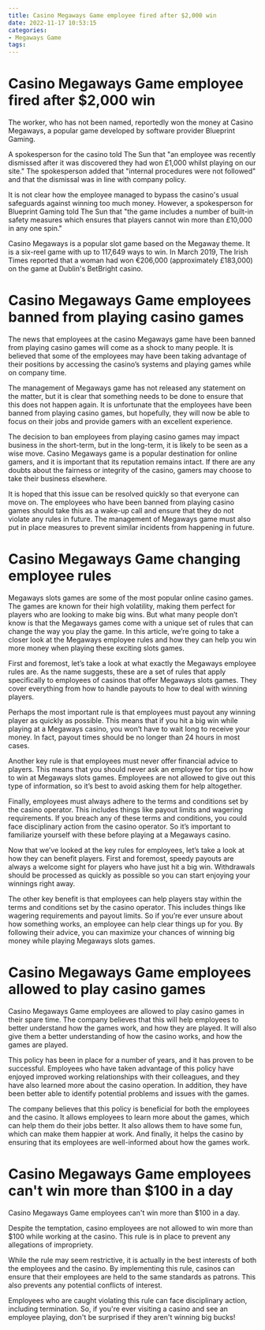 ```yaml
---
title: Casino Megaways Game employee fired after $2,000 win
date: 2022-11-17 10:53:15
categories:
- Megaways Game
tags:
---
```



#  Casino Megaways Game employee fired after $2,000 win

The worker, who has not been named, reportedly won the money at Casino Megaways, a popular game developed by software provider Blueprint Gaming.

A spokesperson for the casino told The Sun that "an employee was recently dismissed after it was discovered they had won £1,000 whilst playing on our site." The spokesperson added that "internal procedures were not followed" and that the dismissal was in line with company policy.

It is not clear how the employee managed to bypass the casino's usual safeguards against winning too much money. However, a spokesperson for Blueprint Gaming told The Sun that "the game includes a number of built-in safety measures which ensures that players cannot win more than £10,000 in any one spin."

Casino Megaways is a popular slot game based on the Megaway theme. It is a six-reel game with up to 117,649 ways to win. In March 2019, The Irish Times reported that a woman had won €206,000 (approximately £183,000) on the game at Dublin's BetBright casino.

#  Casino Megaways Game employees banned from playing casino games

The news that employees at the casino Megaways game have been banned from playing casino games will come as a shock to many people. It is believed that some of the employees may have been taking advantage of their positions by accessing the casino’s systems and playing games while on company time.

The management of Megaways game has not released any statement on the matter, but it is clear that something needs to be done to ensure that this does not happen again. It is unfortunate that the employees have been banned from playing casino games, but hopefully, they will now be able to focus on their jobs and provide gamers with an excellent experience.

The decision to ban employees from playing casino games may impact business in the short-term, but in the long-term, it is likely to be seen as a wise move. Casino Megaways game is a popular destination for online gamers, and it is important that its reputation remains intact. If there are any doubts about the fairness or integrity of the casino, gamers may choose to take their business elsewhere.

It is hoped that this issue can be resolved quickly so that everyone can move on. The employees who have been banned from playing casino games should take this as a wake-up call and ensure that they do not violate any rules in future. The management of Megaways game must also put in place measures to prevent similar incidents from happening in future.

#  Casino Megaways Game changing employee rules

Megaways slots games are some of the most popular online casino games. The games are known for their high volatility, making them perfect for players who are looking to make big wins. But what many people don’t know is that the Megaways games come with a unique set of rules that can change the way you play the game. In this article, we’re going to take a closer look at the Megaways employee rules and how they can help you win more money when playing these exciting slots games.

First and foremost, let’s take a look at what exactly the Megaways employee rules are. As the name suggests, these are a set of rules that apply specifically to employees of casinos that offer Megaways slots games. They cover everything from how to handle payouts to how to deal with winning players.

Perhaps the most important rule is that employees must payout any winning player as quickly as possible. This means that if you hit a big win while playing at a Megaways casino, you won’t have to wait long to receive your money. In fact, payout times should be no longer than 24 hours in most cases.

Another key rule is that employees must never offer financial advice to players. This means that you should never ask an employee for tips on how to win at Megaways slots games. Employees are not allowed to give out this type of information, so it’s best to avoid asking them for help altogether.

Finally, employees must always adhere to the terms and conditions set by the casino operator. This includes things like payout limits and wagering requirements. If you breach any of these terms and conditions, you could face disciplinary action from the casino operator. So it’s important to familiarize yourself with these before playing at a Megaways casino.

Now that we’ve looked at the key rules for employees, let’s take a look at how they can benefit players. First and foremost, speedy payouts are always a welcome sight for players who have just hit a big win. Withdrawals should be processed as quickly as possible so you can start enjoying your winnings right away.

The other key benefit is that employees can help players stay within the terms and conditions set by the casino operator. This includes things like wagering requirements and payout limits. So if you’re ever unsure about how something works, an employee can help clear things up for you. By following their advice, you can maximize your chances of winning big money while playing Megaways slots games.

#  Casino Megaways Game employees allowed to play casino games

Casino Megaways Game employees are allowed to play casino games in their spare time. The company believes that this will help employees to better understand how the games work, and how they are played. It will also give them a better understanding of how the casino works, and how the games are played.

This policy has been in place for a number of years, and it has proven to be successful. Employees who have taken advantage of this policy have enjoyed improved working relationships with their colleagues, and they have also learned more about the casino operation. In addition, they have been better able to identify potential problems and issues with the games.

The company believes that this policy is beneficial for both the employees and the casino. It allows employees to learn more about the games, which can help them do their jobs better. It also allows them to have some fun, which can make them happier at work. And finally, it helps the casino by ensuring that its employees are well-informed about how the games work.

#  Casino Megaways Game employees can't win more than $100 in a day

Casino Megaways Game employees can't win more than $100 in a day.

Despite the temptation, casino employees are not allowed to win more than $100 while working at the casino. This rule is in place to prevent any allegations of impropriety.

While the rule may seem restrictive, it is actually in the best interests of both the employees and the casino. By implementing this rule, casinos can ensure that their employees are held to the same standards as patrons. This also prevents any potential conflicts of interest.

Employees who are caught violating this rule can face disciplinary action, including termination. So, if you're ever visiting a casino and see an employee playing, don't be surprised if they aren't winning big bucks!